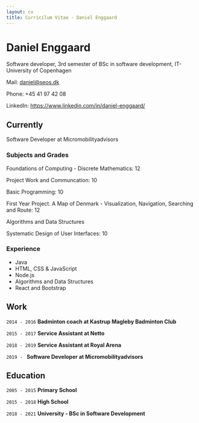 ```yaml
---
layout: cv
title: Curricilum Vitae - Daniel Enggaard
---
```

# Daniel Enggaard
Software developer, 3rd semester of BSc in software development, IT-University of Copenhagen

Mail: daniel@seos.dk

Phone: +45 41 97 42 08

LinkedIn: https://www.linkedin.com/in/daniel-enggaard/


## Currently

Software Developer at Micromobilityadvisors


### Subjects and Grades

Foundations of Computing - Discrete Mathematics: 12

Project Work and Communcation: 10

Basic Programming: 10

First Year Project. A Map of Denmark - Visualization, Navigation, Searching and Route: 12

Algorithms and Data Structures

Systematic Design of User Interfaces: 10


### Experience

- Java
- HTML, CSS & JavaScript
- Node.js
- Algorithms and Data Structures
- React and Bootstrap

## Work

`2014 - 2016`
__Badminton coach at Kastrup Magleby Badminton Club__

`2015 - 2017`
__Service Assistant at Netto__

`2018 - 2019`
__Service Assistant at Royal Arena__

`2019 - `
__Software Developer at Micromobilityadvisors__


## Education

`2005 - 2015`
__Primary School__

`2015 - 2018`
__High School__

`2018 - 2021`
__University - BSc in Software Development__

